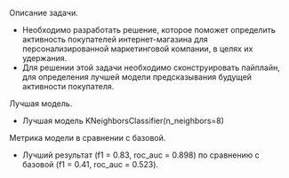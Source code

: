 Описание задачи.

- Необходимо разработать решение, которое поможет определить активность покупателей интернет-магазина для персонализированной маркетинговой компании, в целях их удержания.
- Для решении этой задачи необходимо сконструировать пайплайн, для определения лучшей модели предсказывания будущей активности покупателя.

Лучшая модель.

- Лучшая модель KNeighborsClassifier(n_neighbors=8)

Метрика модели в сравнении с базовой.

- Лучший результат (f1 = 0.83, roc_auc = 0.898) по сравнению с базовой (f1 = 0.41, roc_auc = 0.523).
